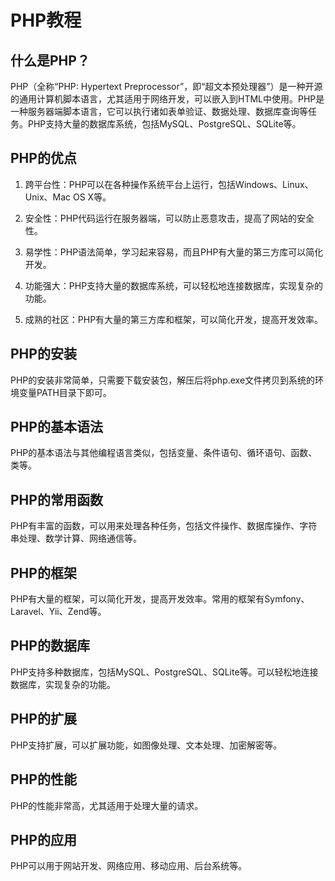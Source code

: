 
# PHP教程

## 什么是PHP？

PHP（全称“PHP: Hypertext Preprocessor”，即“超文本预处理器”）是一种开源的通用计算机脚本语言，尤其适用于网络开发，可以嵌入到HTML中使用。PHP是一种服务器端脚本语言，它可以执行诸如表单验证、数据处理、数据库查询等任务。PHP支持大量的数据库系统，包括MySQL、PostgreSQL、SQLite等。

## PHP的优点

1. 跨平台性：PHP可以在各种操作系统平台上运行，包括Windows、Linux、Unix、Mac OS X等。

2. 安全性：PHP代码运行在服务器端，可以防止恶意攻击，提高了网站的安全性。

3. 易学性：PHP语法简单，学习起来容易，而且PHP有大量的第三方库可以简化开发。     

4. 功能强大：PHP支持大量的数据库系统，可以轻松地连接数据库，实现复杂的功能。

5. 成熟的社区：PHP有大量的第三方库和框架，可以简化开发，提高开发效率。

## PHP的安装

PHP的安装非常简单，只需要下载安装包，解压后将php.exe文件拷贝到系统的环境变量PATH目录下即可。

## PHP的基本语法

PHP的基本语法与其他编程语言类似，包括变量、条件语句、循环语句、函数、类等。

## PHP的常用函数

PHP有丰富的函数，可以用来处理各种任务，包括文件操作、数据库操作、字符串处理、数学计算、网络通信等。

## PHP的框架

PHP有大量的框架，可以简化开发，提高开发效率。常用的框架有Symfony、Laravel、Yii、Zend等。     

## PHP的数据库

PHP支持多种数据库，包括MySQL、PostgreSQL、SQLite等。可以轻松地连接数据库，实现复杂的功能。

## PHP的扩展

PHP支持扩展，可以扩展功能，如图像处理、文本处理、加密解密等。

## PHP的性能

PHP的性能非常高，尤其适用于处理大量的请求。

## PHP的应用

PHP可以用于网站开发、网络应用、移动应用、后台系统等。